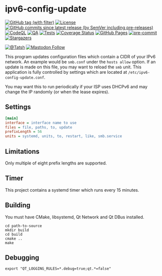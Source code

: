 # ipv6-config-update

[![GitHub tag (with filter)](https://img.shields.io/github/v/tag/Tatsh/ipv6-config-update)](https://github.com/Tatsh/ipv6-config-update/tags)
[![License](https://img.shields.io/github/license/Tatsh/ipv6-config-update)](https://github.com/Tatsh/ipv6-config-update/blob/master/LICENSE.txt)
[![GitHub commits since latest release (by SemVer including pre-releases)](https://img.shields.io/github/commits-since/Tatsh/ipv6-config-update/v0.0.1/master)](https://github.com/Tatsh/ipv6-config-update/compare/v0.0.1...master)
[![CodeQL](https://github.com/Tatsh/ipv6-config-update/actions/workflows/codeql.yml/badge.svg)](https://github.com/Tatsh/ipv6-config-update/actions/workflows/codeql.yml)
[![QA](https://github.com/Tatsh/ipv6-config-update/actions/workflows/qa.yml/badge.svg)](https://github.com/Tatsh/ipv6-config-update/actions/workflows/qa.yml)
[![Tests](https://github.com/Tatsh/ipv6-config-update/actions/workflows/tests.yml/badge.svg)](https://github.com/Tatsh/ipv6-config-update/actions/workflows/tests.yml)
[![Coverage Status](https://coveralls.io/repos/github/Tatsh/ipv6-config-update/badge.svg?branch=master)](https://coveralls.io/github/Tatsh/ipv6-config-update?branch=master)
[![GitHub Pages](https://github.com/Tatsh/ipv6-config-update/actions/workflows/pages/pages-build-deployment/badge.svg)](https://tatsh.github.io/ipv6-config-update/)
[![pre-commit](https://img.shields.io/badge/pre--commit-enabled-brightgreen?logo=pre-commit&logoColor=white)](https://github.com/pre-commit/pre-commit)
[![Stargazers](https://img.shields.io/github/stars/Tatsh/ipv6-config-update?logo=github&style=flat)](https://github.com/Tatsh/ipv6-config-update/stargazers)

[![@Tatsh](https://img.shields.io/badge/dynamic/json?url=https%3A%2F%2Fpublic.api.bsky.app%2Fxrpc%2Fapp.bsky.actor.getProfile%2F%3Factor%3Ddid%3Aplc%3Auq42idtvuccnmtl57nsucz72%26query%3D%24.followersCount%26style%3Dsocial%26logo%3Dbluesky%26label%3DFollow%2520%40Tatsh&query=%24.followersCount&style=social&logo=bluesky&label=Follow%20%40Tatsh)](https://bsky.app/profile/Tatsh.bsky.social)
[![Mastodon Follow](https://img.shields.io/mastodon/follow/109370961877277568?domain=hostux.social&style=social)](https://hostux.social/@Tatsh)

This program updates configuration files which contain a CIDR of your IPv6 network. An example
would be `smb.conf` under the `hosts allow` option. If an update is made on this file, you may want
to reload the `smb` unit. This application is fully controlled by settings which are located at
`/etc/ipv6-config-update.conf`.

You may want this to run periodically if your ISP uses DHCPv6 and may change the IP randomly
(or when the lease expires).

## Settings

```ini
[main]
interface = interface name to use
files = file, paths, to, update
prefixLength = 56
units = systemd, units, to, restart, like, smb.service
```

## Limitations

Only multiple of eight prefix lengths are supported.

## Timer

This project contains a systemd timer which runs every 15 minutes.

## Building

You must have CMake, libsystemd, Qt Network and Qt DBus installed.

```shell
cd path-to-source
mkdir build
cd build
cmake ..
make
```

## Debugging

```shell
export "QT_LOGGING_RULES=*.debug=true;qt.*=false"
```

